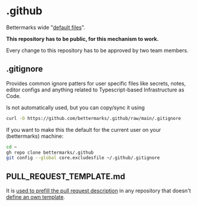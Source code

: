 # .github

Bettermarks wide "[default files](https://docs.github.com/en/github/building-a-strong-community/creating-a-default-community-health-file)".

**This repository has to be public, for this mechanism to work.**

Every change to this repository has to be approved by two team members.

## .gitignore

Provides common ignore patters for user specific files like secrets, notes, editor configs
and anything related to Typescript-based Infrastructure as Code.

Is not automatically used, but you can copy/sync it using
```bash
curl -O https://github.com/bettermarks/.github/raw/main/.gitignore
```

If you want to make this the default for the current user on your (bettermarks) machine:
```bash
cd ~
gh repo clone bettermarks/.github
git config --global core.excludesfile ~/.github/.gitignore
```

## PULL_REQUEST_TEMPLATE.md

It is [used to prefill the pull request description](https://docs.github.com/en/communities/using-templates-to-encourage-useful-issues-and-pull-requests/about-issue-and-pull-request-templates#pull-request-templates) 
in any repository that doesn't [define an own template](https://docs.github.com/en/communities/using-templates-to-encourage-useful-issues-and-pull-requests/creating-a-pull-request-template-for-your-repository).
